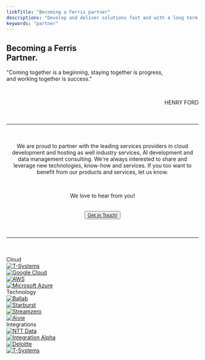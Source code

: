 ```yaml
---
linkTitle: "Becoming a Ferris partner"
descriptions: "Develop and deliver solutions fast and with a long term strategy in mind"
keywords: "partner"
---
```


<!-- INTEGRATIONS HEADER -->
<section class="sub-header">
	<h1 id="solutions-top">Becoming a Ferris<br>Partner.</h1>
	<p></p>
</section>

<!-- QUOTE -->
<section class="padding-block-700 text-neutral-100">
  <div class="container" style="text-align: left; color: var(--clr-primary-black)">
    <p class="quote">
      "Coming together is a beginning, staying together is progress, <br>and working together is success."
    </p>
    <br/>
    <p class="quote-none" style="text-align: right">
      HENRY FORD
    </p>
  </div>
</section>

<!-- Horizontal Line  -->
<hr class="hr-text-red" data-content="BECOMING A FERRIS PARTNER" style="margin-block: 3rem" />

<!-- PARTNERING -->
<section class="padding-block-700 text-neutral-100">
  <div class="container" style="text-align: right; color: var(--clr-primary-black)">
    <p class="quote-none" style="text-align: center">
      We are proud to partner with the leading services providers in cloud development and hosting as well industry services, AI development and data management consulting. We're always interested to share and leverage new technologies, know-how and services. If you too want to benefit from our products and services, let us know.
    </p>
    <br/>
    <p class="quote-none" style="text-align: center">
      We love to hear from you!
    </p>
  </div>
  <div style="text-align: center;">
    <button class="button" style="margin: 2rem auto; display: block;">
	<a href="/contact">Get in Touch!</a></button>
</div>
</section>

<!-- Horizontal Line  -->
<hr class="hr-text-black" data-content="FERRIS Prime Partners" style="margin-block: 3rem" />

<!-- Feature Block - 12 Boxes -->
<section class="padding-block-900">
    <div class="container">
        <div class="grid-20-boxes">
            <div class="grid-20-item">
                <div class="header">Cloud</div>
            </div>
            <div class="grid-20-item">
                <a href="https://www.t-systems.com/de/en" target="_blank">
                    <img src="/img/partners/tsystems_gray.png" alt="T-Systems">
                </a>
            </div>
            <div class="grid-20-item">
                <a href="https://cloud.google.com/?hl=en" target="_blank">
                    <img src="/img/partners/googlecloud_gray.png" alt="Google Cloud">
                </a>
            </div>
            <div class="grid-20-item">
                <a href="https://aws.amazon.com/" target="_blank">
                    <img src="/img/partners/aws_gray.png" alt="AWS">
                </a>
            </div>
            <div class="grid-20-item">
                <a href="https://azure.microsoft.com/de-de/" target="_blank">
                    <img src="/img/partners/azure_gray.png" alt="Microsoft Azure">
                </a>
            </div>
            <div class="grid-20-item">
                <div class="header">Technology</div>
            </div>
            <div class="grid-20-item">
                <a href="https://www.ballab.com/" target="_blank">
                    <img src="/img/partners/ballab_gray.png" alt="Ballab">
                </a>
            </div>
            <div class="grid-20-item">
                <a href="https://www.starburst.io/" target="_blank">
                    <img src="/img/partners/starburst_gray.png" alt="Starburst">
                </a>
            </div>
            <div class="grid-20-item">
                <a href="https://streamzero.com/" target="_blank">
                    <img src="/img/partners/streamzero_gray.png" alt="Streamzero">
                </a>
            </div>
            <div class="grid-20-item">
                <a href="https://aivie.ch/" target="_blank">
                    <img src="/img/partners/aivie_gray.png" alt="Aivie">
                </a>
            </div>
            <div class="grid-20-item">
                <div class="header">Integrations</div>
            </div>
            <div class="grid-20-item">
                <a href="https://ch.nttdata.com/" target="_blank">
                    <img src="/img/partners/nttdata_gray.png" alt="NTT Data">
                </a>
            </div>
            <div class="grid-20-item">
                <a href="https://integrationalpha.com/" target="_blank">
                    <img src="/img/partners/integrationalpha_gray.png" alt="Integration Alpha">
                </a>
            </div>
            <div class="grid-20-item">
                <a href="https://www2.deloitte.com/ch/de.html/" target="_blank">
                    <img src="/img/partners/deloitte_gray.png" alt="Deloitte">
                </a>
            </div>
            <div class="grid-20-item">
                <a href="https://www.t-systems.com/de/en" target="_blank">
                    <img src="/img/partners/tsystems_gray.png" alt="T-Systems">
                </a>
            </div>
        </div>
    </div>
</section>

<!-- Aivie Web Tracker -->
<script>
	(function (w, d, t, u, n, a, m) {
    w["MauticTrackingObject"] = n;
    (w[n] =
    w[n] ||
    function () {
    (w[n].q = w[n].q || []).push(arguments);
    }),
        (a = d.createElement(t)),
        (m = d.getElementsByTagName(t)[0]);
        a.async = 1;
        a.src = u;
        m.parentNode.insertBefore(a, m);
    })(window, document, "script", "https://m.ferrislabs.net/mtc.js", "mt");
      mt("send", "pageview");
</script>

<!-- Cookie Banner -->
<script
  type="text/javascript"
  src="https://app.termly.io/resource-blocker/d4500aa6-4155-4ee2-a3b5-7cbc8707d973?autoBlock=on"
></script>

<!-- Google tag (gtag.js) -->
<script async src="https://www.googletagmanager.com/gtag/js?id=G-HJ0TW8858J"></script>
<script>
  window.dataLayer = window.dataLayer || [];
  function gtag(){dataLayer.push(arguments);}
  gtag('js', new Date());

  gtag('config', 'G-YVQRSTKQ4Z');
</script>
